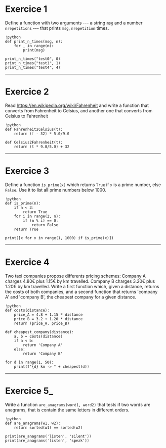 # Exercice 1


Define a function with two arguments --- a string `msg` and a number `nrepetitions` --- that prints `msg`, `nrepetition` times.



    !python
    def print_n_times(msg, n):
        for _ in range(n):
            print(msg)

    print_n_times("test0", 0)
    print_n_times("test1", 1)
    print_n_times("test4", 4)

---

# Exercice 2


Read <https://en.wikipedia.org/wiki/Fahrenheit> and write a function that converts from Fahrenheit to Celsius, and another one that converts from Celsius to Fahrenheit



    !python
    def Fahrenheit2Celsius(t):
        return (f - 32) * 5.0/9.0
    
    def Celsius2Fahrenheit(t):
        return (t * 9.0/5.0) + 32

--- 

# Exercice 3


Define a function `is_prime(x)` which returns `True` if `x` is a prime number, else `False`. Use it to list all prime numbers below 1000.


    !python
    def is_prime(n):
        if n < 3:
            return True
        for i in range(2, n):
            if (n % i) == 0:
                return False
        return True
    
    print([x for x in range(1, 1000) if is_prime(x)])

--- 

# Exercice 4


Two taxi companies propose differents pricing schemes: Company A charges 4.80€ plus 1.15€ by km travelled. Company B charges 3.20€ plus 1.20€ by km travelled. Write a first function which, given a distance, returns the costs of both companies, and a second function that returns 'company A' and 'company B', the cheapest company for a given distance.



    !python
    def costs(distance):
        price_A = 4.8 + 1.15 * distance
        price_B = 3.2 + 1.20 * distance
        return (price_A, price_B)
    
    def cheapest_company(distance):
        a, b = costs(distance)
        if a < b:
            return 'Company A'
        else:
            return 'Company B'

    for d in range(1, 50):
        print(f"{d} km -> " + cheapest(d))

---

# Exercice 5_

Write a function `are_anagrams(word1, word2)` that tests if two words are anagrams, that is contain the same letters in different orders.



    !python
    def are_anagrams(w1, w2):
        return sorted(w1) == sorted(w2)
    
    print(are_anagrams('listen', 'silent'))
    print(are_anagrams('listen', 'speak'))
    


